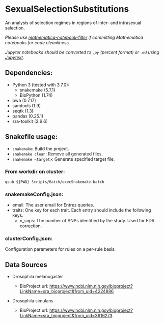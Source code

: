 # SexualSelectionSubstitutions
An analysis of selection regimes in regions of inter- and intrasexual selection.

*Please use
[mathematica-notebook-filter](https://github.com/JP-Ellis/mathematica-notebook-filter)
if committing Mathematica notebooks for code cleanliness.*

*Jupyter notebooks should be converted to `.py` (percent format) or `.md`
using [Jupytext](https://github.com/mwouts/jupytext).*

## Dependencies:

- Python 3 (tested with 3.7.0):
    - snakemake (5.7.1)
    - BioPython (1.74)
- bwa (0.7.17)
- samtools (1.9)
- seqtk (1.3)
- pandas (0.25.1)
- sra-toolkit (2.9.6)

## Snakefile usage:

- `snakemake`: Build the project.
- `snakemake clean`: Remove all generated files.
- `snakemake <target>`: Generate specified target file.


### From workdir on cluster:

`qsub ${PWD} Scripts/Batch/execSnakemake.batch`

### snakemakeConfig.json:

- email: The user email for Entrez queries.
- traits: One key for each trait. Each entry should include the following keys.
    - n_snps: The number of SNPs identified by the study. Used for FDR correction.

### clusterConfig.json:

Configuration parameters for rules on a per-rule basis.

## Data Sources

- Drosophila melanogaster
    - BioProject url: https://www.ncbi.nlm.nih.gov/bioproject?LinkName=sra_bioproject&from_uid=4224886

- Drosophila simulans
    - BioProject url: https://www.ncbi.nlm.nih.gov/bioproject?LinkName=sra_bioproject&from_uid=3616273
